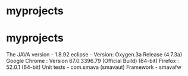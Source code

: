 # myprojects
# myprojects
The JAVA version - 1.8.92
eclipse - Version: Oxygen.3a Release (4.7.3a)
Google Chrome : Version 67.0.3396.79 (Official Build) (64-bit)
Firefox : 52.0.1 (64-bit)
Unit tests - com.smava (smavaut)
Framework - smavafw